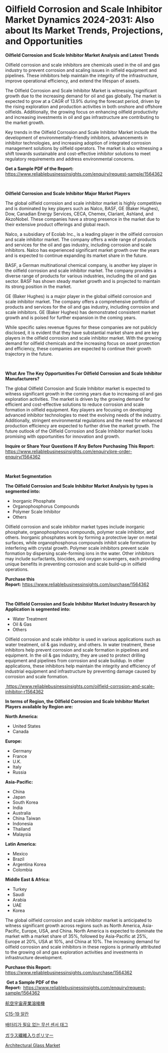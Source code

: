 <p><h1>Oilfield Corrosion and Scale Inhibitor Market Dynamics 2024-2031: Also about Its Market Trends, Projections, and Opportunities</h1></p><p><strong>Oilfield Corrosion and Scale Inhibitor Market Analysis and Latest Trends</strong></p>
<p><p>Oilfield corrosion and scale inhibitors are chemicals used in the oil and gas industry to prevent corrosion and scaling issues in oilfield equipment and pipelines. These inhibitors help maintain the integrity of the infrastructure, improve operational efficiency, and extend the lifespan of assets.</p><p>The Oilfield Corrosion and Scale Inhibitor Market is witnessing significant growth due to the increasing demand for oil and gas globally. The market is expected to grow at a CAGR of 13.9% during the forecast period, driven by the rising exploration and production activities in both onshore and offshore oilfields. Additionally, the growing focus on enhancing oilfield productivity and increasing investments in oil and gas infrastructure are contributing to the market growth.</p><p>Key trends in the Oilfield Corrosion and Scale Inhibitor Market include the development of environmentally-friendly inhibitors, advancements in inhibitor technologies, and increasing adoption of integrated corrosion management solutions by oilfield operators. The market is also witnessing a shift towards sustainable and cost-effective inhibitor solutions to meet regulatory requirements and address environmental concerns.</p></p>
<p><strong>Get a Sample PDF of the Report:&nbsp;</strong> <a href="https://www.reliablebusinessinsights.com/enquiry/request-sample/1564362">https://www.reliablebusinessinsights.com/enquiry/request-sample/1564362</a></p>
<p>&nbsp;</p>
<p><strong>Oilfield Corrosion and Scale Inhibitor Major Market Players</strong></p>
<p><p>The global oilfield corrosion and scale inhibitor market is highly competitive and is dominated by key players such as Nalco, BASF, GE (Baker Hughes), Dow, Canadian Energy Services, CECA, Chemex, Clariant, Ashland, and AkzoNobel. These companies have a strong presence in the market due to their extensive product offerings and global reach.</p><p>Nalco, a subsidiary of Ecolab Inc., is a leading player in the oilfield corrosion and scale inhibitor market. The company offers a wide range of products and services for the oil and gas industry, including corrosion and scale inhibitors. Nalco has experienced significant market growth over the years and is expected to continue expanding its market share in the future.</p><p>BASF, a German multinational chemical company, is another key player in the oilfield corrosion and scale inhibitor market. The company provides a diverse range of products for various industries, including the oil and gas sector. BASF has shown steady market growth and is projected to maintain its strong position in the market.</p><p>GE (Baker Hughes) is a major player in the global oilfield corrosion and scale inhibitor market. The company offers a comprehensive portfolio of products and services for the oil and gas industry, including corrosion and scale inhibitors. GE (Baker Hughes) has demonstrated consistent market growth and is poised for further expansion in the coming years.</p><p>While specific sales revenue figures for these companies are not publicly disclosed, it is evident that they have substantial market share and are key players in the oilfield corrosion and scale inhibitor market. With the growing demand for oilfield chemicals and the increasing focus on asset protection and efficiency, these companies are expected to continue their growth trajectory in the future.</p></p>
<p>&nbsp;</p>
<p><strong>What Are The Key Opportunities For Oilfield Corrosion and Scale Inhibitor Manufacturers?</strong></p>
<p><p>The global Oilfield Corrosion and Scale Inhibitor market is expected to witness significant growth in the coming years due to increasing oil and gas exploration activities. The market is driven by the growing demand for efficient and cost-effective solutions to reduce corrosion and scale formation in oilfield equipment. Key players are focusing on developing advanced inhibitor technologies to meet the evolving needs of the industry. Additionally, stringent environmental regulations and the need for enhanced production efficiency are expected to further drive the market growth. The future outlook of the Oilfield Corrosion and Scale Inhibitor market looks promising with opportunities for innovation and growth.</p></p>
<p><strong>Inquire or Share Your Questions If Any Before Purchasing This Report:</strong> <a href="https://www.reliablebusinessinsights.com/enquiry/pre-order-enquiry/1564362">https://www.reliablebusinessinsights.com/enquiry/pre-order-enquiry/1564362</a></p>
<p>&nbsp;</p>
<p><strong>Market Segmentation</strong></p>
<p><strong>The Oilfield Corrosion and Scale Inhibitor Market Analysis by types is segmented into:</strong></p>
<p><ul><li>Inorganic Phosphate</li><li>Organophosphorus Compounds</li><li>Polymer Scale Inhibitor</li><li>Others</li></ul></p>
<p><p>Oilfield corrosion and scale inhibitor market types include inorganic phosphate, organophosphorus compounds, polymer scale inhibitor, and others. Inorganic phosphates work by forming a protective layer on metal surfaces, while organophosphorus compounds inhibit scale formation by interfering with crystal growth. Polymer scale inhibitors prevent scale formation by dispersing scale-forming ions in the water. Other inhibitors may include surfactants, biocides, and oxygen scavengers, each providing unique benefits in preventing corrosion and scale build-up in oilfield operations.</p></p>
<p><strong>Purchase this Report:&nbsp;</strong><a href="https://www.reliablebusinessinsights.com/purchase/1564362">https://www.reliablebusinessinsights.com/purchase/1564362</a></p>
<p>&nbsp;</p>
<p><strong>The Oilfield Corrosion and Scale Inhibitor Market Industry Research by Application is segmented into:</strong></p>
<p><ul><li>Water Treatment</li><li>Oil & Gas</li><li>Others</li></ul></p>
<p><p>Oilfield corrosion and scale inhibitor is used in various applications such as water treatment, oil & gas industry, and others. In water treatment, these inhibitors help prevent corrosion and scale formation in pipelines and equipment. In the oil & gas industry, they are used to protect drilling equipment and pipelines from corrosion and scale buildup. In other applications, these inhibitors help maintain the integrity and efficiency of industrial equipment and infrastructure by preventing damage caused by corrosion and scale formation.</p></p>
<p><a href="https://www.reliablebusinessinsights.com/oilfield-corrosion-and-scale-inhibitor-r1564362">&nbsp;https://www.reliablebusinessinsights.com/oilfield-corrosion-and-scale-inhibitor-r1564362</a></p>
<p><strong>In terms of Region, the Oilfield Corrosion and Scale Inhibitor Market Players available by Region are:</strong></p>
<p>
    <p> <strong> North America: </strong>
        <ul>
            <li>United States</li>
            <li>Canada</li>
        </ul>
        </p> 
    <p> <strong> Europe: </strong>
        <ul>
            <li>Germany</li>
            <li>France</li>
            <li>U.K.</li>
            <li>Italy</li>
            <li>Russia</li>
        </ul>
        </p> 
    <p> <strong> Asia-Pacific: </strong>
        <ul>
            <li>China</li>
            <li>Japan</li>
            <li>South Korea</li>
            <li>India</li>
            <li>Australia</li>
            <li>China Taiwan</li>
            <li>Indonesia</li>
            <li>Thailand</li>
            <li>Malaysia</li>
        </ul>
        </p> 
    <p> <strong> Latin America: </strong>
        <ul>
            <li>Mexico</li>
            <li>Brazil</li>
            <li>Argentina Korea</li>
            <li>Colombia</li>
        </ul>
        </p> 
    <p> <strong> Middle East & Africa: </strong>
        <ul>
            <li>Turkey</li>
            <li>Saudi</li>
            <li>Arabia</li>
            <li>UAE</li>
            <li>Korea</li>
        </ul>
    </p>
    </p>
<p><p>The global oilfield corrosion and scale inhibitor market is anticipated to witness significant growth across regions such as North America, Asia-Pacific, Europe, USA, and China. North America is expected to dominate the market with a market share of 35%, followed by Asia-Pacific at 25%, Europe at 20%, USA at 10%, and China at 10%. The increasing demand for oilfield corrosion and scale inhibitors in these regions is primarily attributed to the growing oil and gas exploration activities and investments in infrastructure development.</p></p>
<p><strong>Purchase this Report: </strong><a href="https://www.reliablebusinessinsights.com/purchase/1564362">https://www.reliablebusinessinsights.com/purchase/1564362</a></p>
<p>&nbsp;<strong>Get a Sample PDF of the Report:&nbsp;&nbsp;</strong><a href="https://www.reliablebusinessinsights.com/enquiry/request-sample/1564362">https://www.reliablebusinessinsights.com/enquiry/request-sample/1564362</a></p>
<p><strong></strong></p>
<p><p><a href="https://medium.com/@douglasyoung526/%E8%88%AA%E7%A9%BA%E5%AE%87%E5%AE%99%E7%94%A3%E6%A5%AD%E7%94%A8%E6%BA%B6%E6%8E%A5%E6%A9%9F%E5%B8%82%E5%A0%B4%E3%81%AE%E8%A6%8F%E6%A8%A1%E3%81%AF-%E5%B9%B4%E7%8E%8710-%E3%81%A7%E6%88%90%E9%95%B7%E3%81%97%E3%81%A6%E3%81%8A%E3%82%8A-%E3%81%93%E3%81%AE%E3%83%AC%E3%83%9D%E3%83%BC%E3%83%88%E3%81%AF%E5%B8%82%E5%A0%B4%E3%82%BB%E3%82%B0%E3%83%A1%E3%83%B3%E3%83%86%E3%83%BC%E3%82%B7%E3%83%A7%E3%83%B3-%E6%88%90%E9%95%B7-%E3%81%8A%E3%82%88%E3%81%B32024%E5%B9%B4%E3%81%8B%E3%82%892031%E5%B9%B4%E3%81%BE%E3%81%A7%E3%81%AE%E4%BA%88%E6%B8%AC%E3%81%AB%E3%82%88%E3%82%8B%E5%88%86%E6%9E%90%E3%82%92%E3%82%AB%E3%83%90%E3%83%BC%E3%81%97%E3%81%A6%E3%81%84%E3%81%BE%E3%81%99-a80623ef990f">航空宇宙産業溶接機</a></p><p><a href="https://github.com/nhaiquang84/Market-Research-Report-List-1/blob/main/6949829141699.md">C15-19 알칸</a></p><p><a href="https://medium.com/@mikeflatley1950/%EC%A0%9C%ED%92%88-%EC%9C%A0%ED%98%95-%EC%95%A1%ED%8B%B0%EB%B8%8C-%ED%83%9C%EA%B7%B8-%ED%8C%A8%EC%8B%9C%EB%B8%8C-%ED%83%9C%EA%B7%B8-%EC%84%B8%EB%AF%B8-%EC%95%A1%ED%8B%B0%EB%B8%8C-%ED%83%9C%EA%B7%B8-%EC%B5%9C%EC%A2%85-%EC%82%AC%EC%9A%A9%EC%9E%90-%EC%9E%90%EB%8F%99%EC%B0%A8-%ED%95%AD%EA%B3%B5%EC%9A%B0%EC%A3%BC-%EC%86%8C%EB%B9%84%EC%9E%90-%EC%A0%84%EC%9E%90%EC%A0%9C%ED%92%88-%EC%9D%98%EB%A3%8C-%EB%B0%8F-%ED%97%AC%EC%8A%A4%EC%BC%80%EC%96%B4-%EA%B8%B0%ED%83%80-%EB%B0%8F-%EC%A7%80%EC%97%AD%EB%B3%84%EB%A1%9C-%EB%B6%84%EB%A5%98-%EB%90%9C-%EB%B0%B0%ED%84%B0%EB%A6%AC-%EC%97%86%EB%8A%94-d986a70f938e">배터리가 필요 없는 무선 센서 태그</a></p><p><a href="https://github.com/dathomson6534/Market-Research-Report-List-1/blob/main/3049464136173.md">ガラス繊維入りポリマー</a></p><p><a href="https://github.com/abdillahsp58/Market-Research-Report-List-1/blob/main/architectural-glass-market.md">Architectural Glass Market</a></p></p>